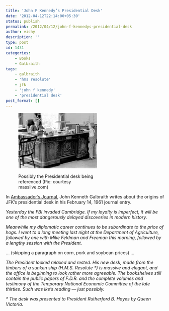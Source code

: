 ```yaml
---
title: 'John F Kennedy’s Presidential Desk'
date: '2012-04-12T22:14:00+05:30'
status: publish
permalink: /2012/04/12/john-f-kennedys-presidential-desk
author: vishy
description: ''
type: post
id: 1431
categories: 
    - Books
    - Galbraith
tags:
    - galbraith
    - 'hms resolute'
    - jfk
    - 'john f kennedy'
    - 'presidential desk'
post_format: []
---
```

<figure aria-describedby="caption-attachment-1433" class="wp-caption alignleft" id="attachment_1433" style="width: 250px">

[![](../../../../uploads/2012/04/jfk_presidential_desk.jpeg "jfk_presidential_desk")](http://www.ulaar.com/wp-content/uploads/2012/04/jfk_presidential_desk.jpeg)<figcaption class="wp-caption-text" id="caption-attachment-1433">Possibly the Presidential desk being referenced (Pic: courtesy masslive.com)</figcaption></figure>

In [Ambassador’s Journal](http://www.amazon.com/Ambassadors-Journal-Personal-Account-Kennedy/dp/0241016193), John Kenneth Galbraith writes about the origins of JFK’s presidential desk in his February 14, 1961 journal entry.

*Yesterday the FBI invaded Cambridge. If my loyalty is imperfect, it will be one of the most dangerously delayed discoveries in modern history.*

*Meanwhile my diplomatic career continues to be subordinate to the price of hogs. I went to a long meeting last night at the Department of Agriculture, followed by one with Mike Feldman and Freeman this morning, followed by a lengthy session with the President.*

… (skipping a paragraph on corn, pork and soybean prices) …

*The President looked relaxed and rested. His new desk, made from the timbers of a sunken ship (H.M.S. Resolute \*) is massive and elegant, and the office is beginning to look rather more agreeable. The bookshelves still contain the public papers of F.D.R. and the complete volumes and testimony of the Temporary National Economic Committee of the late thirties. Such was Ike’s reading — just possibly.*

*\* The desk was presented to President Rutherford B. Hayes by Queen Victoria.*